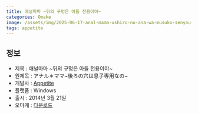 ```yaml
---
title: 애널마마 ~뒤의 구멍은 아들 전용이야~
categories: Omake
image: /assets/img/2025-06-17-anal-mama-ushiro-no-ana-wa-musuko-senyou-na-no-1.jpg
tags: appetite
---
```


## 정보

* 제목 : 애널마마 ~뒤의 구멍은 아들 전용이야~
* 원제목 : アナル＊ママ~後ろの穴は息子専用なの~
* 개발사 : [Appetite](/tags/appetite)
* 플랫폼 : Windows
* 출시 : 2014년 3월 21일
* 오마케 : [다운로드](/assets/omake/anal-mama-ushiro-no-ana-wa-musuko-senyou-na-no.zip)
